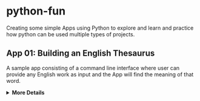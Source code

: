 # python-fun
Creating some simple Apps using Python to explore and learn and practice how python can be used multiple types of projects.

## App 01: Building an English Thesaurus

A sample app consisting of a command line interface where user can provide any English work as input and the App will find the meaning of that word. 

<details><summary><b>More Details</b></summary>

1. Launch the App:

    ```sh
    $ python thesaurus.py
    ```
   
    
## App 02: Building the English Thesaurus using MySQL database

A sample app consisting of a command line interface where user can provide any English work as input and the App will find the meaning of that word. 
THe same app that we have developed earlier, but it involves data accessed from a MySQL database rather than a plain JSON file

<details><summary><b>More Details</b></summary>

1. Launch the App:

    ```sh
    $ python thesaurus.py
    ```
   
    
## App 03: Coming soon
